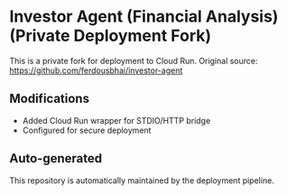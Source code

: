 # Investor Agent (Financial Analysis) (Private Deployment Fork)

This is a private fork for deployment to Cloud Run.
Original source: https://github.com/ferdousbhai/investor-agent

## Modifications
- Added Cloud Run wrapper for STDIO/HTTP bridge
- Configured for secure deployment

## Auto-generated
This repository is automatically maintained by the deployment pipeline.
